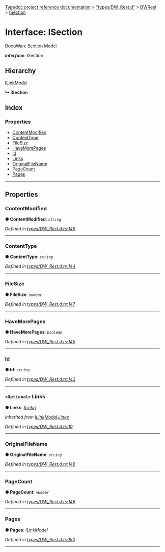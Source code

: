 [Typedoc project reference documentation](../README.md) > ["types/DW_Rest.d"](../modules/_types_dw_rest_d_.md) > [DWRest](../modules/_types_dw_rest_d_.dwrest.md) > [ISection](../interfaces/_types_dw_rest_d_.dwrest.isection.md)

# Interface: ISection

DocuWare Section Model

*__interface__*: ISection

## Hierarchy

 [ILinkModel](_types_dw_rest_d_.dwrest.ilinkmodel.md)

**↳ ISection**

## Index

### Properties

* [ContentModified](_types_dw_rest_d_.dwrest.isection.md#contentmodified)
* [ContentType](_types_dw_rest_d_.dwrest.isection.md#contenttype)
* [FileSize](_types_dw_rest_d_.dwrest.isection.md#filesize)
* [HaveMorePages](_types_dw_rest_d_.dwrest.isection.md#havemorepages)
* [Id](_types_dw_rest_d_.dwrest.isection.md#id)
* [Links](_types_dw_rest_d_.dwrest.isection.md#links)
* [OriginalFileName](_types_dw_rest_d_.dwrest.isection.md#originalfilename)
* [PageCount](_types_dw_rest_d_.dwrest.isection.md#pagecount)
* [Pages](_types_dw_rest_d_.dwrest.isection.md#pages)

---

## Properties

<a id="contentmodified"></a>

###  ContentModified

**● ContentModified**: *`string`*

*Defined in [types/DW_Rest.d.ts:149](https://github.com/DocuWare/REST-Sample-TS/blob/22cf36b/src/types/DW_Rest.d.ts#L149)*

___
<a id="contenttype"></a>

###  ContentType

**● ContentType**: *`string`*

*Defined in [types/DW_Rest.d.ts:144](https://github.com/DocuWare/REST-Sample-TS/blob/22cf36b/src/types/DW_Rest.d.ts#L144)*

___
<a id="filesize"></a>

###  FileSize

**● FileSize**: *`number`*

*Defined in [types/DW_Rest.d.ts:147](https://github.com/DocuWare/REST-Sample-TS/blob/22cf36b/src/types/DW_Rest.d.ts#L147)*

___
<a id="havemorepages"></a>

###  HaveMorePages

**● HaveMorePages**: *`boolean`*

*Defined in [types/DW_Rest.d.ts:145](https://github.com/DocuWare/REST-Sample-TS/blob/22cf36b/src/types/DW_Rest.d.ts#L145)*

___
<a id="id"></a>

###  Id

**● Id**: *`string`*

*Defined in [types/DW_Rest.d.ts:143](https://github.com/DocuWare/REST-Sample-TS/blob/22cf36b/src/types/DW_Rest.d.ts#L143)*

___
<a id="links"></a>

### `<Optional>` Links

**● Links**: *[ILink](_types_dw_rest_d_.dwrest.ilink.md)[]*

*Inherited from [ILinkModel](_types_dw_rest_d_.dwrest.ilinkmodel.md).[Links](_types_dw_rest_d_.dwrest.ilinkmodel.md#links)*

*Defined in [types/DW_Rest.d.ts:10](https://github.com/DocuWare/REST-Sample-TS/blob/22cf36b/src/types/DW_Rest.d.ts#L10)*

___
<a id="originalfilename"></a>

###  OriginalFileName

**● OriginalFileName**: *`string`*

*Defined in [types/DW_Rest.d.ts:148](https://github.com/DocuWare/REST-Sample-TS/blob/22cf36b/src/types/DW_Rest.d.ts#L148)*

___
<a id="pagecount"></a>

###  PageCount

**● PageCount**: *`number`*

*Defined in [types/DW_Rest.d.ts:146](https://github.com/DocuWare/REST-Sample-TS/blob/22cf36b/src/types/DW_Rest.d.ts#L146)*

___
<a id="pages"></a>

###  Pages

**● Pages**: *[ILinkModel](_types_dw_rest_d_.dwrest.ilinkmodel.md)*

*Defined in [types/DW_Rest.d.ts:150](https://github.com/DocuWare/REST-Sample-TS/blob/22cf36b/src/types/DW_Rest.d.ts#L150)*

___

